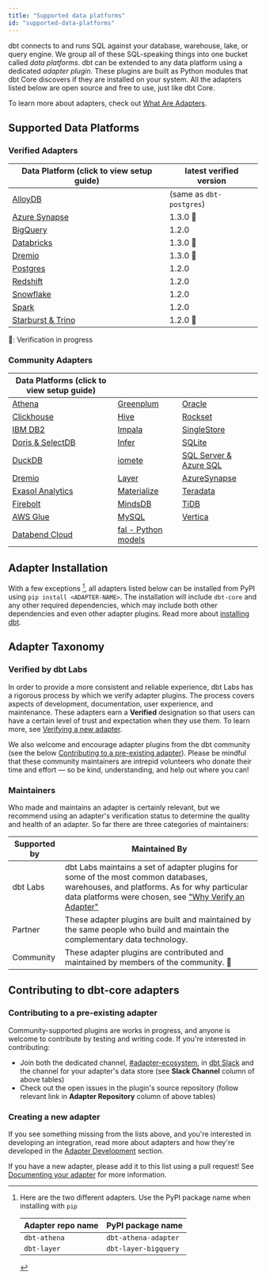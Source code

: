```yaml
---
title: "Supported data platforms"
id: "supported-data-platforms"
---
```


dbt connects to and runs SQL against your database, warehouse, lake, or query engine. We group all of these SQL-speaking things into one bucket called _data platforms_. dbt can be extended to any data platform using a dedicated _adapter plugin_. These plugins are built as Python modules that dbt Core discovers if they are installed on your system. All the adapters listed below are open source and free to use, just like dbt Core.

To learn more about adapters, check out [What Are Adapters](/guides/dbt-ecosystem/adapter-development/1-what-are-adapters).

## Supported Data Platforms

### Verified Adapters

| Data Platform (click to view setup guide) | latest verified version  |
| ----------------------------------------- | ------------------------ |
| [AlloyDB](alloydb-setup)                  | (same as `dbt-postgres`) |
| [Azure Synapse](azuresynapse-setup)       | 1.3.0 :construction:     |
| [BigQuery](bigquery-setup)                | 1.2.0                    |
| [Databricks](databricks-setup)            | 1.3.0 :construction:     |
| [Dremio](dremio-setup)                    | 1.3.0 :construction:     |
| [Postgres](postgres-setup)                | 1.2.0                    |
| [Redshift](redshift-setup)                | 1.2.0                    |
| [Snowflake](snowflake-setup)              | 1.2.0                    |
| [Spark](spark-setup)                      | 1.2.0                    |
| [Starburst & Trino](trino-setup)          | 1.2.0 :construction:     |
:construction:: Verification in progress

### Community Adapters

| Data Platforms (click to view setup guide) |                                  |                                      |
|--------------------------------------------|----------------------------------|--------------------------------------|
| [Athena](athena-setup)                     | [Greenplum](greenplum-setup)     | [Oracle](oracle-setup)               |
| [Clickhouse](clickhouse-setup)             | [Hive](hive-setup)               | [Rockset](rockset-setup)             |
| [IBM DB2](ibmdb2-setup)                    | [Impala](impala-setup)           | [SingleStore](singlestore-setup)     |
| [Doris & SelectDB](doris-setup)            | [Infer](infer-setup)             | [SQLite](sqlite-setup)               |
| [DuckDB](duckdb-setup)                     | [iomete](iomete-setup)           | [SQL Server & Azure SQL](mssql-setup) |
| [Dremio](dremio-setup)                     | [Layer](layer-setup)             | [AzureSynapse](azuresynapse-setup)   |
| [Exasol Analytics](exasol-setup)           | [Materialize](materialize-setup) | [Teradata](teradata-setup)           |
| [Firebolt](firebolt-setup)                 | [MindsDB](mindsdb-setup)         | [TiDB](tidb-setup)                   |
| [AWS Glue](glue-setup)                     | [MySQL](mysql-setup)             | [Vertica](vertica-setup)             |
| [Databend Cloud](databend-setup)           | [fal - Python models](fal-setup) |                                      |

## Adapter Installation

With a few exceptions [^1], all adapters listed below can be installed from PyPI using `pip install <ADAPTER-NAME>`. The installation will include `dbt-core` and any other required dependencies, which may include both other dependencies and even other adapter plugins. Read more about [installing dbt](/docs/get-started/installation).

## Adapter Taxonomy

### Verified by dbt Labs

In order to provide a more consistent and reliable experience, dbt Labs has a rigorous process by which we verify adapter plugins. The process covers aspects of development, documentation, user experience, and maintenance. These adapters earn a **Verified** designation so that users can have a certain level of trust and expectation when they use them. To learn more, see [Verifying a new adapter](/guides/dbt-ecosystem/adapter-development/7-verifying-a-new-adapter).

We also welcome and encourage adapter plugins from the dbt community (see the below [Contributing to a pre-existing adapter](#contributing-to-a-pre-existing-adapter)). Please be mindful that these community maintainers are intrepid volunteers who donate their time and effort &mdash; so be kind, understanding, and help out where you can!

### Maintainers

Who made and maintains an adapter is certainly relevant, but we recommend using an adapter's verification status to determine the quality and health of an adapter. So far there are three categories of maintainers:

| Supported by | Maintained By                                                                                                                                                                                                                                  |
| ------------ | ---------------------------------------------------------------------------------------------------------------------------------------------------------------------------------------------------------------------------------------------- |
| dbt Labs     | dbt Labs maintains a set of adapter plugins for some of the most common databases, warehouses, and platforms. As for why particular data platforms were chosen, see ["Why Verify an Adapter"](7-verifying-a-new-adapter#why-verify-an-adapter) |
| Partner      | These adapter plugins are built and maintained by the same people who build and maintain the complementary data technology.                                                                                                                     |
| Community    | These adapter plugins are contributed and maintained by members of the community. 🌱                                                                                                                                                           |

## Contributing to dbt-core adapters

### Contributing to a pre-existing adapter

Community-supported plugins are works in progress, and anyone is welcome to contribute by testing and writing code. If you're interested in contributing:

- Join both the dedicated channel, [#adapter-ecosystem](https://getdbt.slack.com/archives/C030A0UF5LM), in [dbt Slack](https://community.getdbt.com/) and the channel for your adapter's data store (see **Slack Channel** column of above tables)
- Check out the open issues in the plugin's source repository (follow relevant link in **Adapter Repository** column of above tables)

### Creating a new adapter

If you see something missing from the lists above, and you're interested in developing an integration, read more about adapters and how they're developed in the  [Adapter Development](/guides/dbt-ecosystem/adapter-development/1-what-are-adapters) section.

If you have a new adapter, please add it to this list using a pull request! See [Documenting your adapter](5-documenting-a-new-adapter) for more information.

[^1]: Here are the two different adapters. Use the PyPI package name when installing with `pip`

    | Adapter repo name | PyPI package name    |
    | ----------------- | -------------------- |
    | `dbt-athena`      | `dbt-athena-adapter` |
    | `dbt-layer`       | `dbt-layer-bigquery` |
